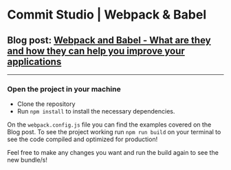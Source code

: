 # Commit Studio | Webpack & Babel

## Blog post: [Webpack and Babel - What are they and how they can help you improve your applications](https://commit.studio/blog/webpack-and-babel-what-are-they-and-how-they-can-help-you-improve-your-applications)

---

### Open the project in your machine

- Clone the repository
- Run `npm install` to install the necessary dependencies.

On the `webpack.config.js` file you can find the examples covered on the Blog post.
To see the project working run `npm run build` on your terminal to see the code compiled and optimized for production!

Feel free to make any changes you want and run the build again to see the new bundle/s!
